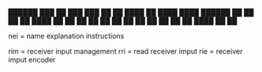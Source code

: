 
██████  ███    ██ ███    ███
██   ██ ████   ██ ████  ████
██████  ██ ██  ██ ██ ████ ██
██   ██ ██  ██ ██ ██  ██  ██
██   ██ ██   ████ ██      ██

nei = name explanation instructions

rim = receiver input management
rri = read receiver imput
rie = receiver imput encoder
